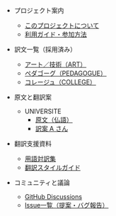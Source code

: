 - プロジェクト案内
  - [このプロジェクトについて](00_about.md)
  - [利用ガイド・参加方法](01_利用ガイド.md)

- 訳文一覧（採用済み）
  - [アート／技術（ART）](articles/アート（技術、ART）.md)
  - [ペダゴーグ（PEDAGOGUE）](articles/ペダゴーグ（PEDAGOGUE）.md)
  - [コレージュ（COLLEGE）](articles/コレージュ（COLLEGE）.md)

- 原文と翻訳案
  - UNIVERSITE
    - [原文（仏語）](https://enccre.academie-sciences.fr/encyclopedie/article/v17-756-0/)
    - [訳案 A さん](translations/大学（UNIVERSITE）.md)

- 翻訳支援資料
  - [用語対訳集](glossary.md)
  - [翻訳スタイルガイド](styleguide.md)

- コミュニティと議論
  - [GitHub Discussions](https://github.com/ユーザー名/リポジトリ名/discussions)
  - [Issue一覧（提案・バグ報告）](https://github.com/ユーザー名/リポジトリ名/issues)
